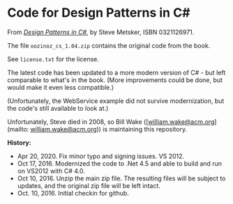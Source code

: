 # Code for Design Patterns in C\# 
From *[Design Patterns in C\#](https://www.amazon.com/exec/obidos/ASIN/0321126971/xp123com)*, by Steve Metsker, ISBN 0321126971. 

The file ``oozinoz_cs_1.04.zip`` contains the original code from the book. 

See ``license.txt`` for the license.

The latest code has been updated to a more modern version of C# - but left comparable to what's in the book. (More improvements could be done, but would make it even less compatible.)

(Unfortunately, the WebService example did not survive modernization, but the code's still available to look at.)

Unfortunately, Steve died in 2008, so Bill Wake ([william.wake@acm.org](mailto: william.wake@acm.org)) is maintaining this repository.

**History:**
* Apr 20, 2020. Fix minor typo and signing issues. VS 2012. 
* Oct 17, 2016. Modernized the code to .Net 4.5 and able to build and run on VS2012 with C# 4.0.
* Oct 10, 2016. Unzip the main zip file. The resulting files will be subject to updates, and the original zip file will be left intact.
* Oct. 10, 2016. Initial checkin for github. 
